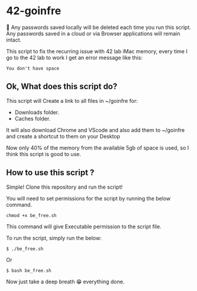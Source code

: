 # 42-goinfre

🚩 Any passwords saved locally will be deleted each time you run this script. Any passwords saved in a cloud or via Browser applications will remain intact.

This script to fix the recurring issue with 42 lab iMac memory, every time I go to the 42 lab to work I get an error message like this:

```
You don't have space
```

## Ok, What does this script do?

This script will Create a link to all files in ~/goinfre for:

- Downloads folder.
- Caches folder.

It will also download Chrome and VScode and also add them to ~/goinfre and create a shortcut to them on your Desktop

Now only 40% of the memory from the available 5gb of space is used, so I think this script is good to use.

## How to use this script ?

Simple! Clone this repository and run the script!

You will need to set permissions for the script by running the below command.

```
chmod +x be_free.sh
```

This command will give Executable permission to the script file.

To run the script, simply run the below:

```
$ ./be_free.sh
```

Or

```
$ bash be_free.sh
```

Now just take a deep breath 😁 everything done.
